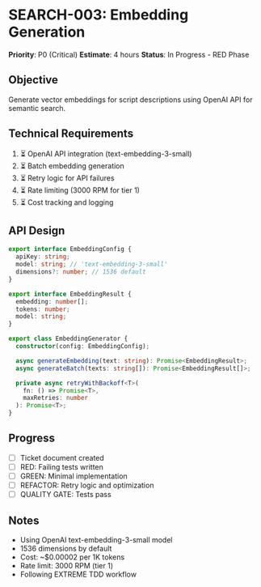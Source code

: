 # SEARCH-003: Embedding Generation

**Priority**: P0 (Critical)
**Estimate**: 4 hours
**Status**: In Progress - RED Phase

## Objective
Generate vector embeddings for script descriptions using OpenAI API for semantic search.

## Technical Requirements
1. ⏳ OpenAI API integration (text-embedding-3-small)
2. ⏳ Batch embedding generation
3. ⏳ Retry logic for API failures
4. ⏳ Rate limiting (3000 RPM for tier 1)
5. ⏳ Cost tracking and logging

## API Design
```typescript
export interface EmbeddingConfig {
  apiKey: string;
  model: string; // 'text-embedding-3-small'
  dimensions?: number; // 1536 default
}

export interface EmbeddingResult {
  embedding: number[];
  tokens: number;
  model: string;
}

export class EmbeddingGenerator {
  constructor(config: EmbeddingConfig);

  async generateEmbedding(text: string): Promise<EmbeddingResult>;
  async generateBatch(texts: string[]): Promise<EmbeddingResult[]>;

  private async retryWithBackoff<T>(
    fn: () => Promise<T>,
    maxRetries: number
  ): Promise<T>;
}
```

## Progress
- [ ] Ticket document created
- [ ] RED: Failing tests written
- [ ] GREEN: Minimal implementation
- [ ] REFACTOR: Retry logic and optimization
- [ ] QUALITY GATE: Tests pass

## Notes
- Using OpenAI text-embedding-3-small model
- 1536 dimensions by default
- Cost: ~$0.00002 per 1K tokens
- Rate limit: 3000 RPM (tier 1)
- Following EXTREME TDD workflow
